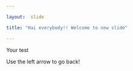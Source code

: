 ```yaml
---

layout:  slide

title: "Hai everybody!! Welcome to new slide"

---
```


Your test

Use the left arrow to go back!
